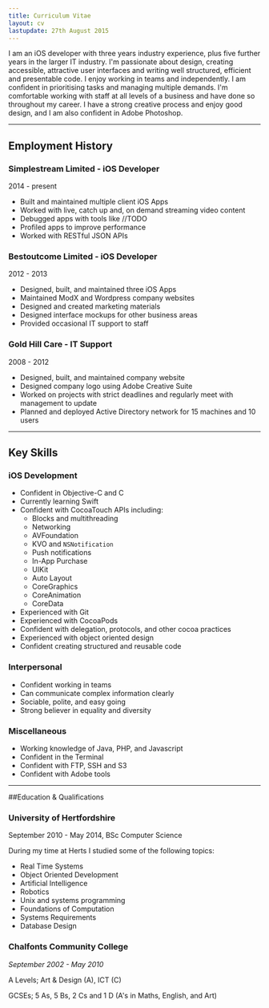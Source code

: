 ```yaml
---
title: Curriculum Vitae
layout: cv
lastupdate: 27th August 2015
---
```


I am an iOS developer with three years industry experience, plus five further years in the larger IT industry. I'm passionate about design, creating accessible, attractive user interfaces and writing well structured, efficient and presentable code. I enjoy working in teams and independently. I am confident in prioritising tasks and managing multiple demands. I'm comfortable working with staff at all levels of a business and have done so throughout my career. I have a strong creative process and enjoy good design, and I am also confident in Adobe Photoshop.

---

## Employment History

### Simplestream Limited - iOS Developer
<p class="date">2014 - present</p>

* Built and maintained multiple client iOS Apps
* Worked with live, catch up and, on demand streaming video content
* Debugged apps with tools like //TODO
* Profiled apps to improve performance
* Worked with RESTful JSON APIs

### Bestoutcome Limited - iOS Developer
<p class="date">2012 - 2013</p>

* Designed, built, and maintained three iOS Apps
* Maintained ModX and Wordpress company websites
* Designed and created marketing materials
* Designed interface mockups for other business areas
* Provided occasional IT support to staff

### Gold Hill Care - IT Support
<p class="date">2008 - 2012</p>

* Designed, built, and maintained company website
* Designed company logo using Adobe Creative Suite
* Worked on projects with strict deadlines and regularly meet with management to update
* Planned and deployed Active Directory network for 15 machines and 10 users

---

## Key Skills

### iOS Development

* Confident in Objective-C and C
* Currently learning Swift
* Confident with CocoaTouch APIs including:
	* Blocks and multithreading
	* Networking
	* AVFoundation
	* KVO and `NSNotification`
	* Push notifications
	* In-App Purchase
	* UIKit
	* Auto Layout
	* CoreGraphics
	* CoreAnimation
	* CoreData
* Experienced with Git
* Experienced with CocoaPods
* Confident with delegation, protocols, and other cocoa practices
* Experienced with object oriented design
* Confident creating structured and reusable code

### Interpersonal

* Confident working in teams
* Can communicate complex information clearly
* Sociable, polite, and easy going
* Strong believer in equality and diversity

### Miscellaneous

* Working knowledge of Java, PHP, and Javascript
* Confident in the Terminal
* Confident with FTP, SSH and S3
* Confident with Adobe tools

---

##Education &amp; Qualifications

### University of Hertfordshire

<p class="date">September 2010 - May 2014, BSc Computer Science</p>

<p>During my time at Herts I studied some of the following topics: </p>

* Real Time Systems
* Object Oriented Development
* Artificial Intelligence
* Robotics
* Unix and systems programming
* Foundations of Computation
* Systems Requirements
* Database Design

### Chalfonts Community College
_September 2002 - May 2010_

A Levels; Art & Design (A), ICT (C)

GCSEs; 5 As, 5 Bs, 2 Cs and 1 D (A's in Maths, English, and Art)
